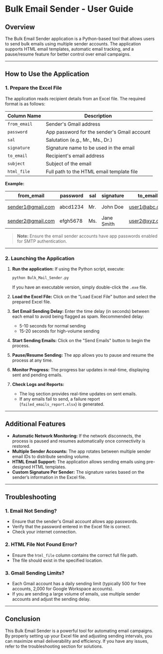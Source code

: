# Bulk Email Sender - User Guide

## Overview
The Bulk Email Sender application is a Python-based tool that allows users to send bulk emails using multiple sender accounts. The application supports HTML email templates, automatic email tracking, and a pause/resume feature for better control over email campaigns.

---

## How to Use the Application

### 1. **Prepare the Excel File**
The application reads recipient details from an Excel file. The required format is as follows:

| Column Name       | Description                                             |
|------------------|---------------------------------------------------------|
| `from_email`     | Sender's Gmail address                                  |
| `password`       | App password for the sender's Gmail account            |
| `sal`            | Salutation (e.g., Mr., Ms., Dr.)                        |
| `signature`      | Signature name to be used in the email                 |
| `to_email`       | Recipient's email address                              |
| `subject`        | Subject of the email                                   |
| `html_file`      | Full path to the HTML email template file              |

**Example:**

| from_email         | password  | sal  | signature  | to_email       | subject       | html_file                            |
|--------------------|----------|------|------------|---------------|--------------|-------------------------------------|
| sender1@gmail.com | abcd1234 | Mr.  | John Doe   | user1@abc.com | Business Deal | C:\Users\user\Desktop\email1.html  |
| sender2@gmail.com | efgh5678 | Ms.  | Jane Smith | user2@xyz.com | New Offer     | C:\Users\user\Desktop\email2.html  |

> **Note:** Ensure the email sender accounts have app passwords enabled for SMTP authentication.

---

### 2. **Launching the Application**
1. **Run the application:** If using the Python script, execute:
   ```bash
   python Bulk_Mail_Sender.py
   ```
   If you have an executable version, simply double-click the `.exe` file.

2. **Load the Excel File:** Click on the "Load Excel File" button and select the prepared Excel file.

3. **Set Email Sending Delay:** Enter the time delay (in seconds) between each email to avoid being flagged as spam. Recommended delay:
   - 5-10 seconds for normal sending
   - 15-20 seconds for high-volume sending

4. **Start Sending Emails:** Click on the "Send Emails" button to begin the process.

5. **Pause/Resume Sending:** The app allows you to pause and resume the process at any time.

6. **Monitor Progress:** The progress bar updates in real-time, displaying sent and pending emails.

7. **Check Logs and Reports:**
   - The log section provides real-time updates on sent emails.
   - If any emails fail to send, a failure report (`failed_emails_report.xlsx`) is generated.

---

## Additional Features
- **Automatic Network Monitoring:** If the network disconnects, the process is paused and resumes automatically once connectivity is restored.
- **Multiple Sender Accounts:** The app rotates between multiple sender email IDs to distribute sending volume.
- **HTML Email Support:** The application allows sending emails using pre-designed HTML templates.
- **Custom Signature Per Sender:** The signature varies based on the sender’s information in the Excel file.

---

## Troubleshooting
### 1. **Email Not Sending?**
- Ensure that the sender's Gmail account allows app passwords.
- Verify that the password entered in the Excel file is correct.
- Check your internet connection.

### 2. **HTML File Not Found Error?**
- Ensure the `html_file` column contains the correct full file path.
- The file should exist in the specified location.

### 3. **Gmail Sending Limits?**
- Each Gmail account has a daily sending limit (typically 500 for free accounts, 2,000 for Google Workspace accounts).
- If you are sending a large volume of emails, use multiple sender accounts and adjust the sending delay.

---

## Conclusion
This Bulk Email Sender is a powerful tool for automating email campaigns. By properly setting up your Excel file and adjusting sending intervals, you can maximize email deliverability and efficiency. If you have any issues, refer to the troubleshooting section for solutions.

